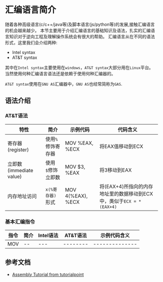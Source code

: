 # 汇编语言简介

随着各种高级语言(c/c++/java等)及脚本语言(js/python等)的发展,接触汇编语言的机会越来越少。
本节主要用于介绍汇编语言的基础知识及语法，扎实的汇编语言知识对于逆向工程及理解操作系统会有很大的帮助。
汇编语言从在不同的语法形式，这里我们会介绍两种:

* Intel syntax
* AT&T syntax

其中在`Intel syntax`主要使用在`windows`，`AT&T syntax`大部分用在`Linux`平台。
当然使用何种汇编语言语法还是依赖于使用何种汇编器的。

`AT&T syntax`使用在`GNU AS`汇编器中，`GNU AS`也经常简称为`GAS`.

## 语法介绍

### AT&T语法

| 特性   |  简介     |  示例代码   | 代码含义 | 
|-----------|-----------|---------|----------|
|  寄存器(register)   | 使用`%`修饰寄存器   | MOV %EAX, %ECX | 将EAX值移动到ECX |
|  立即数(immediate value)   | 使用`$`修饰立即数  | MOV $3, %EAX   | 将3移动到EAX   |
|  内存地址访问      | `x(%寄存器)` 形式 | MOV 4(%EAX), %ECX | 将(EAX+4)所指向的内存地址里的数据移动到ECX中，类似于`ECX = *(EAX+4)` |



### 基本汇编指令


| 指令   |  简介    | Intel语法 | AT&T语法  |  示例代码含义 |
|-------|----------|-----------|-----------|--------------|
| MOV   |   --     | ---       |   --------|--------------|

## 参考文档

* [Assembly Tutorial from tutorialpoint](https://www.tutorialspoint.com/assembly_programming/assembly_conditions.htm)
